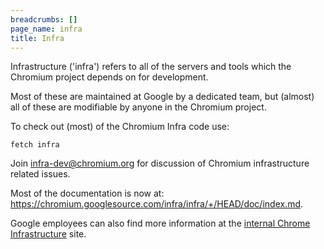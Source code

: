 ```yaml
---
breadcrumbs: []
page_name: infra
title: Infra
---
```


Infrastructure ('infra') refers to all of the servers and tools which the
Chromium project depends on for development.

Most of these are maintained at Google by a dedicated team, but (almost) all of
these are modifiable by anyone in the Chromium project.

To check out (most) of the Chromium Infra code use:

```none
fetch infra
```

Join [infra-dev@chromium.org](mailto:infra-dev@chromium.org) for discussion of
Chromium infrastructure related issues.

Most of the documentation is now at:
<https://chromium.googlesource.com/infra/infra/+/HEAD/doc/index.md>.

Google employees can also find more information at the [internal Chrome
Infrastructure](https://sites.google.com/a/google.com/chrome-infrastructure/)
site.